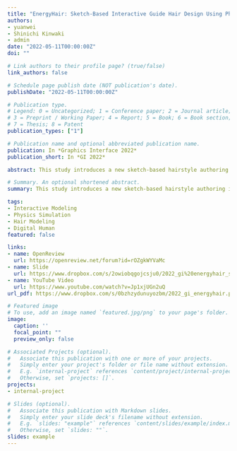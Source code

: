 ```yaml
---
title: "EnergyHair: Sketch-Based Interactive Guide Hair Design Using Physics-Inspired Energy"
authors:
- yuanwei
- Shinichi Kinwaki
- admin
date: "2022-05-11T00:00:00Z"
doi: ""

# Link authors to their profile page? (true/false)
link_authors: false

# Schedule page publish date (NOT publication's date).
publishDate: "2022-05-11T00:00:00Z"

# Publication type.
# Legend: 0 = Uncategorized; 1 = Conference paper; 2 = Journal article;
# 3 = Preprint / Working Paper; 4 = Report; 5 = Book; 6 = Book section;
# 7 = Thesis; 8 = Patent
publication_types: ["1"]

# Publication name and optional abbreviated publication name.
publication: In *Graphics Interface 2022*
publication_short: In *GI 2022*

abstract: This study introduces a new sketch-based hairstyle authoring interface for virtual characters captured using multi-view stereo. Individual hairs are typically modeled by interpolating guide hairs, which are downsampled hair strands representing the overall hair shapes. Unlike conventional geometric modeling, we incorporate the physical properties of hairs, such as gravity, collision, and bending resistance, in guide hair modeling. The use of physics-related shape optimization in the interface allows natural-looking 3D hair shapes to be modeled from minimal user specifications. We provide an interactive sketch tool that allows the user to specify hair shapes from multiple viewing angles. Our interface generates feedback regarding how much a designed sketch conforms to the laws of physics, enabling the user to strike a balance between artistic intention and physical naturalness. We further introduce an automatic sketch suggestion system based on the hair orientation obtained using image filtering.

# Summary. An optional shortened abstract.
summary: This study introduces a new sketch-based hairstyle authoring interface for virtual characters captured using multi-view stereo. The use of physics-related shape optimization in the interface allows natural-looking 3D hair shapes to be modeled from minimal user specifications.

tags:
- Interactive Modeling
- Physics Simulation
- Hair Modeling
- Digital Human
featured: false

links:
- name: OpenReview
  url: https://openreview.net/forum?id=rOZgkWYVaMc
- name: Slide
  url: https://www.dropbox.com/s/2owiobqgojcsju0/2022_gi%20energyhair_slide.pdf?dl=0  
- name: YouTube Video
  url: https://www.youtube.com/watch?v=Jp1xjUGn2uQ
url_pdf: https://www.dropbox.com/s/0bzhzydunuyozbm/2022_gi_energyhair.pdf?dl=0  

# Featured image
# To use, add an image named `featured.jpg/png` to your page's folder. 
image:
  caption: ''
  focal_point: ""
  preview_only: false

# Associated Projects (optional).
#   Associate this publication with one or more of your projects.
#   Simply enter your project's folder or file name without extension.
#   E.g. `internal-project` references `content/project/internal-project/index.md`.
#   Otherwise, set `projects: []`.
projects:
- internal-project

# Slides (optional).
#   Associate this publication with Markdown slides.
#   Simply enter your slide deck's filename without extension.
#   E.g. `slides: "example"` references `content/slides/example/index.md`.
#   Otherwise, set `slides: ""`.
slides: example
---
```


